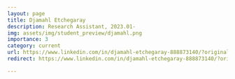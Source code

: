 ```yaml
---
layout: page
title: Djamahl Etchegaray
description: Research Assistant, 2023.01-
img: assets/img/student_preview/djamahl.png
importance: 3
category: current
url: https://www.linkedin.com/in/djamahl-etchegaray-888873140/?originalSubdomain=au
redirect: https://www.linkedin.com/in/djamahl-etchegaray-888873140/?originalSubdomain=au

---
```

